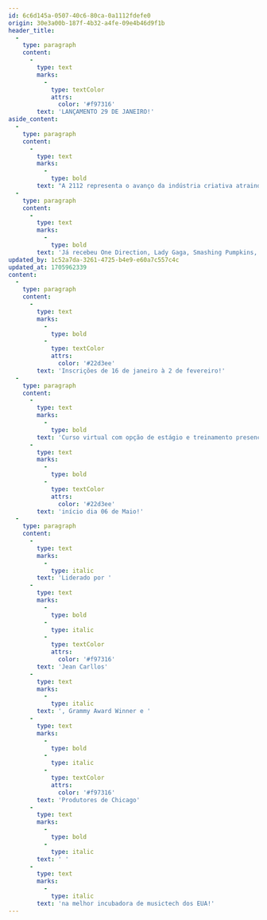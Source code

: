 ```yaml
---
id: 6c6d145a-0507-40c6-80ca-0a1112fdefe0
origin: 30e3a00b-187f-4b32-a4fe-09e4b46d9f1b
header_title:
  -
    type: paragraph
    content:
      -
        type: text
        marks:
          -
            type: textColor
            attrs:
              color: '#f97316'
        text: 'LANÇAMENTO 29 DE JANEIRO!'
aside_content:
  -
    type: paragraph
    content:
      -
        type: text
        marks:
          -
            type: bold
        text: "A 2112 representa o avanço da indústria criativa atraindo shows locais como Chicago Med, Chicago Fire, Chicago PD e grandes nomes como Disney e Showtime.\_"
  -
    type: paragraph
    content:
      -
        type: text
        marks:
          -
            type: bold
        text: 'Já recebeu One Direction, Lady Gaga, Smashing Pumpkins, Chance the Rapper, Disturb, Dos, dentre outros!'
updated_by: 1c52a7da-3261-4725-b4e9-e60a7c557c4c
updated_at: 1705962339
content:
  -
    type: paragraph
    content:
      -
        type: text
        marks:
          -
            type: bold
          -
            type: textColor
            attrs:
              color: '#22d3ee'
        text: 'Inscrições de 16 de janeiro à 2 de fevereiro!'
  -
    type: paragraph
    content:
      -
        type: text
        marks:
          -
            type: bold
        text: 'Curso virtual com opção de estágio e treinamento presencial por 8 semanas em Chicago com certificado em música, tecnologia e show business com '
      -
        type: text
        marks:
          -
            type: bold
          -
            type: textColor
            attrs:
              color: '#22d3ee'
        text: 'início dia 06 de Maio!'
  -
    type: paragraph
    content:
      -
        type: text
        marks:
          -
            type: italic
        text: 'Liderado por '
      -
        type: text
        marks:
          -
            type: bold
          -
            type: italic
          -
            type: textColor
            attrs:
              color: '#f97316'
        text: 'Jean Carllos'
      -
        type: text
        marks:
          -
            type: italic
        text: ', Grammy Award Winner e '
      -
        type: text
        marks:
          -
            type: bold
          -
            type: italic
          -
            type: textColor
            attrs:
              color: '#f97316'
        text: 'Produtores de Chicago'
      -
        type: text
        marks:
          -
            type: bold
          -
            type: italic
        text: ' '
      -
        type: text
        marks:
          -
            type: italic
        text: 'na melhor incubadora de musictech dos EUA!'
---
```

